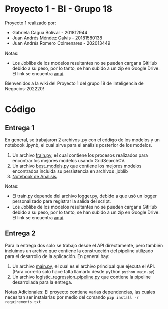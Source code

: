 # Proyecto 1 - BI - Grupo 18
Proyecto 1 realizado por:
- Gabriela Cagua Bolívar - 201812944
- Juan Andrés Méndez Galvis -  20181580138
- Juan Andrés Romero Colmenares - 202013449

Notas:
* Los Joblibs de los modelos resultantes no se pueden cargar a GitHub debido a su peso, por lo tanto, se han subido a un zip en Google Drive. El link se encuentra [aquí](https://drive.google.com/file/d/1iE5CSCAigI9tZsf4mdyk-7I5lV3tHO7A/view?usp=sharing).

Bienvenidos a la wiki del Proyecto 1 del grupo 18 de Inteligencia de Negocios-202220!


# Código
## Entrega 1
En general, se trabajaron 2 archivos .py con el código de los modelos y un notebook .ipynb, el cual sirve para el análisis posterior de los modelos.
1. Un archivo [train.py](https://github.com/Inteligencia-de-Negocios-202220/Proyecto1/blob/main/model_training/train.py), el cual contiene los procesos realizados para encontrar los mejores modelos usando GridSearchCV.
2. Un archivo [best_models.py](https://github.com/Inteligencia-de-Negocios-202220/Proyecto1/blob/main/model_training/best_models.py) que contiene los mejores modelos encontrados incluida su persistencia en archivos .joblib
3. [Notebook de Análisis](https://github.com/Inteligencia-de-Negocios-202220/Proyecto1/blob/main/docs/Proyecto1NLP.ipynb)

Notas: 
* El train.py depende del archivo logger.py, debido a que usó un logger personalizado para registrar la salida del script.
* Los Joblibs de los modelos resultantes no se pueden cargar a GitHub debido a su peso, por lo tanto, se han subido a un zip en Google Drive. El link se encuentra [aquí](https://drive.google.com/file/d/1iE5CSCAigI9tZsf4mdyk-7I5lV3tHO7A/view?usp=sharing).

## Entrega 2
Para la entrega dos solo se trabajó desde el API directamente, pero también incluimos un archivo que contiene la construcción del pipeline utilizado para el desarrollo de la aplicación. En general hay:
1. Un archivo [main.py](https://github.com/Inteligencia-de-Negocios-202220/Proyecto1/blob/main/main.py), el cual es el archivo principal que ejecuta el API. (Para correrlo solo hace falta llamarlo desde python `python main.py`)
2. Un archivo [logistic_regression_pipeline.py](https://github.com/Inteligencia-de-Negocios-202220/Proyecto1/blob/main/logistic_regression_pipeline.py) que contiene la pipeline desarrollada para la entrega.

Notas Adicionales: El proyecto contiene varias dependencias, las cuales necesitan ser instalarlas por medio del comando `pip install -r requirements.txt`
